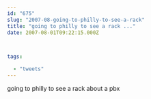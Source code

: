 ```yaml
---
id: "675"
slug: "2007-08-going-to-philly-to-see-a-rack"
title: "going to philly to see a rack ..."
date: 2007-08-01T09:22:15.000Z



tags:

  - "tweets"
---
```

<div class="sqs-html-content">
  <p>going to philly to see a rack about a pbx</p>
</div>
